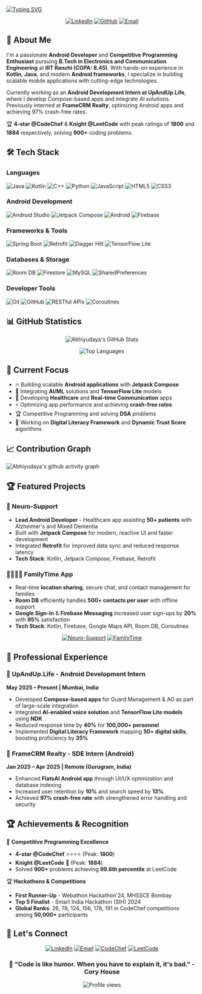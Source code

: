 [![Typing SVG](https://readme-typing-svg.herokuapp.com?font=Fira+Code&size=30&pause=1000&color=36BCF7&vCenter=true&width=600&lines=Hi+there!+👋;I'm+Abhiyudaya+Vatsa;Android+Developer;Competitive+Programming+Enthusiast)](https://git.io/typing-svg)

<div align="center">

[![LinkedIn](https://img.shields.io/badge/LinkedIn-0077B5?style=for-the-badge&logo=linkedin&logoColor=white)](https://www.linkedin.com/in/abhiyudaya-vatsa-077043251/)
[![GitHub](https://img.shields.io/badge/GitHub-100000?style=for-the-badge&logo=github&logoColor=white)](https://github.com/Abhiyudaya)
[![Email](https://img.shields.io/badge/Email-D14836?style=for-the-badge&logo=gmail&logoColor=white)](mailto:abhiyudaya.vatsa1@gmail.com)

</div>

## 🚀 About Me

I'm a passionate **Android Developer** and **Competitive Programming Enthusiast** pursuing **B.Tech in Electronics and Communication Engineering** at **IIIT Ranchi (CGPA: 8.45)**. With hands-on experience in **Kotlin**, **Java**, and modern **Android frameworks**, I specialize in building scalable mobile applications with cutting-edge technologies.

Currently working as an **Android Development Intern at UpAndUp.Life**, where I develop Compose-based apps and integrate AI solutions. Previously interned at **FrameCRM Realty**, optimizing Android apps and achieving 97% crash-free rates.

🏆 **4-star @CodeChef** & **Knight @LeetCode** with peak ratings of **1800** and **1884** respectively, solving **900+** coding problems.

## 🛠️ Tech Stack

### Languages
![Java](https://img.shields.io/badge/Java-ED8B00?style=for-the-badge&logo=java&logoColor=white)
![Kotlin](https://img.shields.io/badge/Kotlin-0095D5?style=for-the-badge&logo=kotlin&logoColor=white)
![C++](https://img.shields.io/badge/C++-00599C?style=for-the-badge&logo=c%2B%2B&logoColor=white)
![Python](https://img.shields.io/badge/Python-3776AB?style=for-the-badge&logo=python&logoColor=white)
![JavaScript](https://img.shields.io/badge/JavaScript-F7DF1E?style=for-the-badge&logo=javascript&logoColor=black)
![HTML5](https://img.shields.io/badge/HTML5-E34F26?style=for-the-badge&logo=html5&logoColor=white)
![CSS3](https://img.shields.io/badge/CSS3-1572B6?style=for-the-badge&logo=css3&logoColor=white)

### Android Development
![Android Studio](https://img.shields.io/badge/Android_Studio-3DDC84?style=for-the-badge&logo=android-studio&logoColor=white)
![Jetpack Compose](https://img.shields.io/badge/Jetpack%20Compose-4285F4?style=for-the-badge&logo=jetpack-compose&logoColor=white)
![Android](https://img.shields.io/badge/Android-3DDC84?style=for-the-badge&logo=android&logoColor=white)
![Firebase](https://img.shields.io/badge/Firebase-039BE5?style=for-the-badge&logo=Firebase&logoColor=white)

### Frameworks & Tools
![Spring Boot](https://img.shields.io/badge/Spring_Boot-F2F4F9?style=for-the-badge&logo=spring-boot)
![Retrofit](https://img.shields.io/badge/Retrofit-48B983?style=for-the-badge)
![Dagger Hilt](https://img.shields.io/badge/Dagger_Hilt-2496ED?style=for-the-badge)
![TensorFlow Lite](https://img.shields.io/badge/TensorFlow_Lite-FF6F00?style=for-the-badge&logo=tensorflow&logoColor=white)

### Databases & Storage
![Room DB](https://img.shields.io/badge/Room_DB-4285F4?style=for-the-badge)
![Firestore](https://img.shields.io/badge/Firestore-039BE5?style=for-the-badge&logo=firebase&logoColor=white)
![MySQL](https://img.shields.io/badge/MySQL-00000F?style=for-the-badge&logo=mysql&logoColor=white)
![SharedPreferences](https://img.shields.io/badge/SharedPreferences-3DDC84?style=for-the-badge)

### Developer Tools
![Git](https://img.shields.io/badge/Git-F05032?style=for-the-badge&logo=git&logoColor=white)
![GitHub](https://img.shields.io/badge/GitHub-100000?style=for-the-badge&logo=github&logoColor=white)
![RESTful APIs](https://img.shields.io/badge/REST-02569B?style=for-the-badge)
![Coroutines](https://img.shields.io/badge/Kotlin_Coroutines-0095D5?style=for-the-badge&logo=kotlin&logoColor=white)

## 📊 GitHub Statistics

<div align="center">
  
![Abhiyudaya's GitHub Stats](https://github-readme-stats.vercel.app/api?username=Abhiyudaya&show_icons=true&count_private=true&hide=prs&theme=react&bg_color=1F222E&title_color=F85D7F&icon_color=F8D866)

![Top Languages](https://github-readme-stats.vercel.app/api/top-langs/?username=Abhiyudaya&layout=compact&theme=react&bg_color=1F222E&title_color=F85D7F&icon_color=F8D866)

</div>

## 🌟 Current Focus

- 🔥 Building scalable **Android applications** with **Jetpack Compose**
- 🤖 Integrating **AI/ML** solutions and **TensorFlow Lite** models
- 📱 Developing **Healthcare** and **Real-time Communication** apps
- ⚡ Optimizing app performance and achieving **crash-free rates**
- 🏆 Competitive Programming and solving **DSA** problems
- 💼 Working on **Digital Literacy Framework** and **Dynamic Trust Score** algorithms

## 📈 Contribution Graph

![Abhiyudaya's github activity graph](https://github-readme-activity-graph.vercel.app/graph?username=Abhiyudaya&theme=react-dark&bg_color=1F222E&color=F8D866&line=F85D7F&point=FFFFFF)

## 🏆 Featured Projects

### 🧠 Neuro-Support
- **Lead Android Developer** - Healthcare app assisting **50+ patients** with Alzheimer's and Mixed Dementia
- Built with **Jetpack Compose** for modern, reactive UI and faster development
- Integrated **Retrofit** for improved data sync and reduced response latency
- **Tech Stack**: Kotlin, Jetpack Compose, Firebase, Retrofit

### 👨‍👩‍👧‍👦 FamilyTime App
- Real-time **location sharing**, secure chat, and contact management for families
- **Room DB** efficiently handles **500+ contacts per user** with offline support
- **Google Sign-In** & **Firebase Messaging** increased user sign-ups by **20%** with **95%** satisfaction
- **Tech Stack**: Kotlin, Firebase, Google Maps API, Room DB, Coroutines

<div align="center">

[![Neuro-Support](https://github-readme-stats.vercel.app/api/pin/?username=Abhiyudaya&repo=Neuro-Support&theme=react&bg_color=1F222E&title_color=F85D7F&icon_color=F8D866)](https://github.com/Abhiyudaya/Neuro-Support)
[![FamilyTime](https://github-readme-stats.vercel.app/api/pin/?username=Abhiyudaya&repo=FamilyTime&theme=react&bg_color=1F222E&title_color=F85D7F&icon_color=F8D866)](https://github.com/Abhiyudaya/FamilyTime)

</div>

## 🎯 Professional Experience

### 💼 UpAndUp.Life - Android Development Intern
**May 2025 – Present | Mumbai, India**
- Developed **Compose-based apps** for Guard Management & AO as part of large-scale integration
- Integrated **AI-enabled voice solution** and **TensorFlow Lite models** using **NDK**
- Reduced response time by **40%** for **100,000+ personnel**
- Implemented **Digital Literacy Framework** mapping **50+ digital skills**, boosting proficiency by **35%**

### 🏢 FrameCRM Realty - SDE Intern (Android)
**Jan 2025 – Apr 2025 | Remote (Gurugram, India)**
- Enhanced **FlatsAI Android app** through UI/UX optimization and database indexing
- Increased user retention by **10%** and search speed by **13%**
- Achieved **97% crash-free rate** with strengthened error handling and security

## 🏆 Achievements & Recognition

🥇 **Competitive Programming Excellence**
- **4-star @CodeChef** ⭐⭐⭐⭐ (Peak: **1800**)
- **Knight @LeetCode** 🏰 (Peak: **1884**)
- Solved **900+** problems achieving **99.6th percentile** at LeetCode

🏆 **Hackathons & Competitions**
- **First Runner-Up** - Webathon Hackathon'24, MHSSCE Bombay
- **Top 5 Finalist** - Smart India Hackathon (SIH) 2024
- **Global Ranks**: 26, 78, 124, 156, 178, 191 in CodeChef competitions among **50,000+** participants

## 🤝 Let's Connect

<div align="center">

[![LinkedIn](https://img.shields.io/badge/LinkedIn-0077B5?style=for-the-badge&logo=linkedin&logoColor=white)](https://www.linkedin.com/in/abhiyudaya-vatsa-077043251/)
[![Email](https://img.shields.io/badge/Email-D14836?style=for-the-badge&logo=gmail&logoColor=white)](mailto:abhiyudaya.vatsa1@gmail.com)
[![CodeChef](https://img.shields.io/badge/CodeChef-5B4638?style=for-the-badge&logo=codechef&logoColor=white)](https://www.codechef.com/users/spry_cape_53)
[![LeetCode](https://img.shields.io/badge/LeetCode-000000?style=for-the-badge&logo=LeetCode&logoColor=#d16c06)](https://leetcode.com/u/Abhiyudaya__/)

### 💭 "Code is like humor. When you have to explain it, it's bad." - Cory House

![Profile views](https://komarev.com/ghpvc/?username=Abhiyudaya&style=flat-square&color=blue)

</div>

